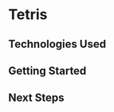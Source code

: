 # Tetris
<!--  A description of the game. Background info of the game is a nice touch. -->

## Technologies Used
<!-- List of the technologies used, e.g., JavaScript, HTML, CSS, and implementation details e.g. MVC architecture, OOP -->

## Getting Started
<!-- In this section include the link to the deployed game and any instructions you deem important. -->

## Next Steps
<!-- Planned future enhancements (icebox items). -->

